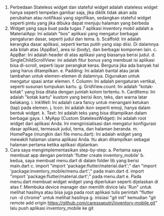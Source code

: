 1. Perbedaan Stateless widget dan stateful widget adalah stateless widget hanya seperti tempelan gambar saja, jika diklik tidak akan ada perubahan atau notifikasi yang signifikan, sedangkan stateful widget seperti pintu yang jika dibuka dapat menjuju halaman yang berbeda
2. Widget yang saya buat pada tugas 7 aplikasi inventory mobil adalah
   a. MaterialApp: Ini adalah "bos" aplikasi yang mengatur berbagai pengaturan dasar, seperti judul dan tema.
   b. Scaffold: Ini adalah kerangka dasar aplikasi, seperti kertas putih yang siap diisi. Di dalamnya ada bilah atas (AppBar), area isi (body), dan berbagai komponen lain.
   c. AppBar: Ini adalah header di atas aplikasi yang biasanya berisi judul.
   d. SingleChildScrollView: Ini adalah fitur bonus yang membuat isi aplikasi bisa di-scroll, seperti layar perangkat keras. Berguna jika ada banyak hal yang harus ditampilkan.
   e. Padding: Ini adalah bantal atau jarak tambahan untuk elemen-elemen di dalamnya. Digunakan untuk mengatur spasi antar elemen.
   f. Column: Ini adalah pengaturan vertikal, seperti susunan tumpukan kartu.
   g. GridView.count: Ini adalah "kotak-kotak" yang bisa ditata dengan jumlah kolom tertentu.
   h. CardItems: Ini adalah "kotak kartu" kustom yang berisi ikon, teks, dan warna latar belakang.
   i. InkWell: Ini adalah cara fancy untuk menangani ketukan (tap) pada elemen.
   j. Icon: Ini adalah ikon seperti emoji, hanya dalam bentuk widget.
   k. Text: Ini adalah teks yang bisa ditampilkan dalam berbagai gaya.
   l. MyApp (Custom StatelessWidget): Ini adalah root widget dari aplikasi Anda. Ini menginisialisasi dan mengatur konfigurasi dasar aplikasi, termasuk judul, tema, dan halaman beranda.
   m. HomePage (mungkin dari file menu.dart): Ini adalah widget yang mewakili halaman utama aplikasi Anda. Itu akan ditampilkan sebagai halaman pertama ketika aplikasi dijalankan.
3. Cara saya mengimplementasikan step-by-step:
   a. Pertama saya membuat app dengan perintah 'flutter create inventory_mobile'
   b. kedua, saya membuat menu.dart di dalam folder lib yang berisi main.dart
   c. import "import 'package:flutter/material.dart';" dan "import 'package:inventory_mobile/menu.dart';" pada main.dart
   d. import "import 'package:flutter/material.dart';" pada menu.dart
   e. Pada menu.dart membuat widget widget yang diperlukan seperti dijelaskan di atas
   f. Membuka device manager dan memilih divice lalu 'Run" untuk melihat hasilnya atau bisa juga pada root aplikasi tulis perintah "flutter run -d chrome" untuk melihat hasilnya
   g. inisiasi "git init" kemudian "git remote add origin https://github.com/caressaputri/inventory-mobile.git" lalu push aplikasi inventory_mobile ke git 
